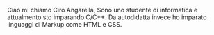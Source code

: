 Ciao mi chiamo Ciro Angarella,
Sono uno studente di informatica e attualmento sto imparando C/C++. 
Da autodidatta invece ho imparato linguaggi di Markup come HTML e CSS.

